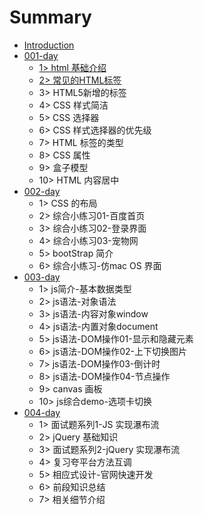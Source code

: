 # Summary

* [Introduction](README.md)
* [001-day](001-day.md)
  * [1&gt; html 基础介绍](001-day/1-html-ji-chu-jie-shao.md)
  * [2&gt; 常见的HTML标签](001-day/2-chang-jian-de-html-biao-qian.md)
  * 3&gt; HTML5新增的标签
  * 4&gt; CSS 样式简洁
  * 5&gt; CSS 选择器
  * 6&gt; CSS 样式选择器的优先级
  * 7&gt; HTML 标签的类型
  * 8&gt; CSS 属性
  * 9&gt; 盒子模型
  * 10&gt; HTML 内容居中
* [002-day](002-day.md)
  * 1&gt; CSS 的布局
  * 2&gt; 综合小练习01-百度首页
  * 3&gt; 综合小练习02-登录界面
  * 4&gt; 综合小练习03-宠物网
  * 5&gt; bootStrap 简介
  * 6&gt; 综合小练习-仿mac OS 界面
* [003-day](003-day.md)
  * 1&gt; js简介-基本数据类型
  * 2&gt; js语法-对象语法
  * 3&gt; js语法-内容对象window
  * 4&gt; js语法-内置对象document
  * 5&gt; js语法-DOM操作01-显示和隐藏元素
  * 6&gt; js语法-DOM操作02-上下切换图片
  * 7&gt; js语法-DOM操作03-倒计时
  * 8&gt; js语法-DOM操作04-节点操作
  * 9&gt; canvas 画板
  * 10&gt; js综合demo-选项卡切换
* [004-day](004-day.md)
  * 1&gt; 面试题系列1-JS 实现瀑布流
  * 2&gt; jQuery 基础知识
  * 3&gt; 面试题系列2-jQuery 实现瀑布流
  * 4&gt; 复习夸平台方法互调
  * 5&gt; 相应式设计-官网快速开发
  * 6&gt; 前段知识总结
  * 7&gt; 相关细节介绍

